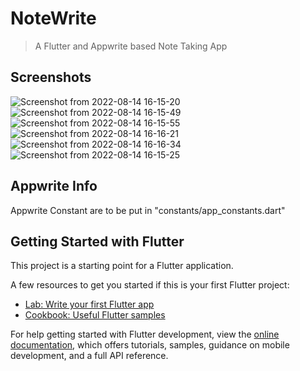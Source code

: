 # NoteWrite
> A Flutter and Appwrite based Note Taking App

## Screenshots

![Screenshot from 2022-08-14 16-15-20](https://user-images.githubusercontent.com/81961406/184533618-843ff257-2aa7-4d00-9de8-3cce60c8fbc4.png)
![Screenshot from 2022-08-14 16-15-49](https://user-images.githubusercontent.com/81961406/184533621-5f2f4606-baea-4ee1-9f93-f0e6e1dec2f5.png)
![Screenshot from 2022-08-14 16-15-55](https://user-images.githubusercontent.com/81961406/184533625-a53454a6-a612-4722-93ff-a388deae8204.png)
![Screenshot from 2022-08-14 16-16-21](https://user-images.githubusercontent.com/81961406/184533626-ac173390-8226-43de-92f0-d28b15c2462e.png)
![Screenshot from 2022-08-14 16-16-34](https://user-images.githubusercontent.com/81961406/184533627-c1bcc980-ecbe-4e30-a1e2-48023cee0e67.png)
![Screenshot from 2022-08-14 16-15-25](https://user-images.githubusercontent.com/81961406/184533646-dad53c86-a24a-40c8-81de-ff575d43806b.png)


## Appwrite Info
Appwrite Constant are to be put in "constants/app_constants.dart"

## Getting Started with Flutter

This project is a starting point for a Flutter application.

A few resources to get you started if this is your first Flutter project:

- [Lab: Write your first Flutter app](https://docs.flutter.dev/get-started/codelab)
- [Cookbook: Useful Flutter samples](https://docs.flutter.dev/cookbook)

For help getting started with Flutter development, view the
[online documentation](https://docs.flutter.dev/), which offers tutorials,
samples, guidance on mobile development, and a full API reference.
